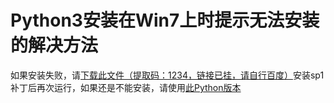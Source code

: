 # Python3安装在Win7上时提示无法安装的解决方法
如果安装失败，请<a href="">下载此文件（提取码：1234，链接已挂，请自行百度）</a>安装sp1补丁后再次运行，如果还是不能安装，请使用<a href="https://www.python.org/ftp/python/3.7.7/python-3.7.7-amd64.exe">此Python版本</a>

